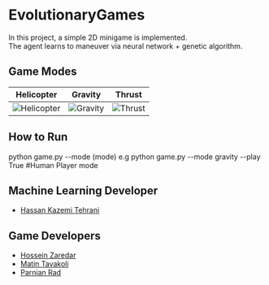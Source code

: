 # EvolutionaryGames

In this project, a simple 2D minigame is implemented. <br>
The agent learns to maneuver via neural network + genetic algorithm.


## Game Modes
Helicopter             |  Gravity          |  Thrust
:-------------------------:|:-------------------------:|:-------------------------:
![Helicopter](https://github.com/HosseinZaredar/EvolutionaryGames/blob/main/screenshots/helicopter.png?raw=true)  |  ![Gravity](https://github.com/HosseinZaredar/EvolutionaryGames/blob/main/screenshots/gravity.png?raw=true) | ![Thrust](https://github.com/HosseinZaredar/EvolutionaryGames/blob/main/screenshots/thrust.png?raw=true)

## How to Run
python game.py --mode (mode) 
e.g python game.py --mode gravity
--play True #Human Player mode

## Machine Learning Developer
- [Hassan Kazemi Tehrani](https://github.com/shayanthrn)

## Game Developers
- [Hossein Zaredar](https://github.com/HosseinZaredar)
- [Matin Tavakoli](https://github.com/MatinTavakoli/) <br>
- [Parnian Rad](https://github.com/Parnian-Rad)


